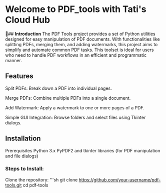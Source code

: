 # **Welcome to PDF_tools with Tati's Cloud Hub**
:pushpin:## **Introduction**
The PDF Tools project provides a set of Python utilities designed for easy manipulation of PDF documents. With functionalities like splitting PDFs, merging them, and adding watermarks, this project aims to simplify and automate common PDF tasks. This toolset is ideal for users who need to handle PDF workflows in an efficient and programmatic manner.
## Features
Split PDFs: Break down a PDF into individual pages.

Merge PDFs: Combine multiple PDFs into a single document.

Add Watermark: Apply a watermark to one or more pages of a PDF.

Simple GUI Integration: Browse folders and select files using Tkinter dialogs.
## Installation
Prerequisites
Python 3.x
PyPDF2 and tkinter libraries (for PDF manipulation and file dialogs)

### Steps to Install:

Clone the repository:
'''sh
git clone https://github.com/your-username/pdf-tools.git
cd pdf-tools
